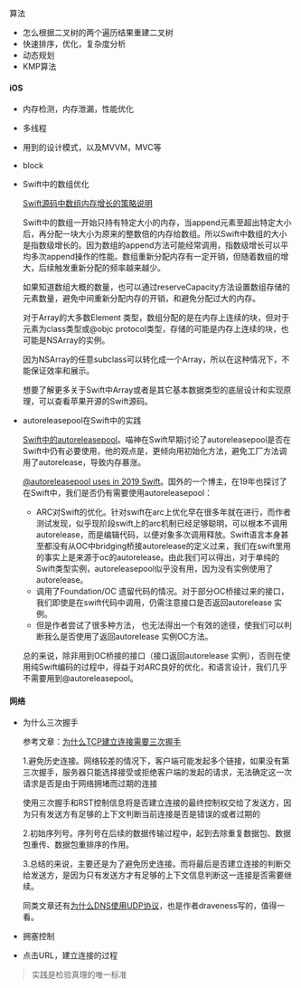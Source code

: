 算法

* 怎么根据二叉树的两个遍历结果重建二叉树
* 快速排序，优化，复杂度分析
* 动态规划
* KMP算法

#### iOS

* 内存检测，内存泄漏，性能优化

* 多线程

* 用到的设计模式，以及MVVM，MVC等

* block

* Swift中的数组优化

  [Swift源码中数组内存增长的策略说明](https://github.com/apple/swift/blob/f158e6afce7f87ea2a48f8fe2db0c014a875d556/stdlib/public/core/Array.swift#L149)

  Swift中的数组一开始只持有特定大小的内存，当append元素至超出特定大小后，再分配一块大小为原来的整数倍的内存给数组。所以Swift中数组的大小是指数级增长的。因为数组的append方法可能经常调用，指数级增长可以平均多次append操作的性能。数组重新分配内存有一定开销，但随着数组的增大，后续触发重新分配的频率越来越少。

  如果知道数组大概的数量，也可以通过reserveCapacity方法设置数组存储的元素数量，避免中间重新分配内存的开销，和避免分配过大的内存。

  对于Array的大多数Element 类型，数组分配的是在内存上连续的块，但对于元素为class类型或@objc protocol类型，存储的可能是内存上连续的块，也可能是NSArray的实例。

  因为NSArray的任意subclass可以转化成一个Array，所以在这种情况下，不能保证效率和展示。

  想要了解更多关于Swift中Array或者是其它基本数据类型的底层设计和实现原理，可以查看苹果开源的Swift源码。

* autoreleasepool在Swift中的实践

  [Swift中的autoreleasepool](https://swifter.tips/autoreleasepool/)。喵神在Swift早期讨论了autoreleasepool是否在Swift中仍有必要使用，他的观点是，更倾向用初始化方法，避免工厂方法调用了autorelease，导致内存暴涨。

  [@autoreleasepool uses in 2019 Swift](https://swiftrocks.com/autoreleasepool-in-2019-swift)。国外的一个博主，在19年也探讨了在Swift中，我们是否仍有需要使用autoreleasepool：

  * ARC对Swift的优化。针对swift在arc上优化早在很多年就在进行，而作者测试发现，似乎现阶段swift上的arc机制已经足够聪明，可以根本不调用autorelease，而是编辑代码，以便对象多次调用释放。Swift语言本身甚至都没有从OC中bridging桥接autorelease的定义过来，我们在swift里用的事实上是来源于oc的autorelease。由此我们可以得出，对于单纯的Swift类型实例，autoreleasepool似乎没有用，因为没有实例使用了autorelease。
  * 调用了Foundation/OC 遗留代码的情况。对于部分OC桥接过来的接口，我们即使是在swift代码中调用，仍需注意接口是否返回autorelease 实例。
  * 但是作者尝试了很多种方法， 也无法得出一个有效的途径，使我们可以判断我么是否使用了返回autorelease 实例OC方法。

  总的来说，除非用到OC桥接的接口（接口返回autorelease 实例），否则在使用纯Swift编码的过程中，得益于对ARC良好的优化，和语言设计，我们几乎不需要用到@autoreleasepool。

#### 网络

* 为什么三次握手

  参考文章：[为什么TCP建立连接需要三次握手](https://draveness.me/whys-the-design-tcp-three-way-handshake/)

  1.避免历史连接。网络较差的情况下，客户端可能发起多个链接，如果没有第三次握手，服务器只能选择接受或拒绝客户端的发起的请求，无法确定这一次请求是否是由于网络拥堵而过期的连接

  使用三次握手和RST控制信息将是否建立连接的最终控制权交给了发送方，因为只有发送方有足够的上下文判断当前连接是否是错误的或者过期的

  2.初始序列号。序列号在后续的数据传输过程中，起到去除重复数据包、数据包重传、数据包重排序的作用。

  3.总结的来说，主要还是为了避免历史连接。而将最后是否建立连接的判断交给发送方，是因为只有发送方才有足够的上下文信息判断这一连接是否需要继续。

  同类文章还有[为什么DNS使用UDP协议](https://draveness.me/whys-the-design-dns-udp-tcp/)，也是作者draveness写的，值得一看。

* 拥塞控制

* 点击URL，建立连接的过程

> 实践是检验真理的唯一标准